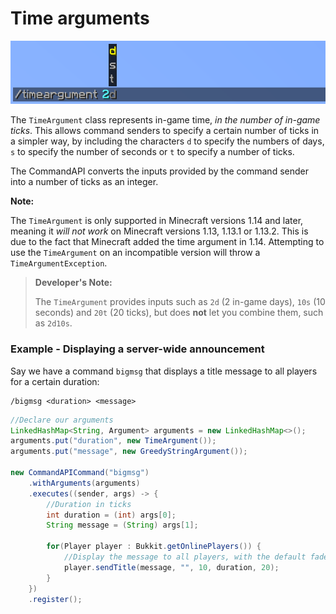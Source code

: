 # Time arguments

![](./images/arguments/time.png)

The `TimeArgument` class represents in-game time, _in the number of in-game ticks_. This allows command senders to specify a certain number of ticks in a simpler way, by including the characters `d` to specify the numbers of days, `s` to specify the number of seconds or `t` to specify a number of ticks.

The CommandAPI converts the inputs provided by the command sender into a number of ticks as an integer.

<div class="warning">

**Note:**

The `TimeArgument` is only supported in Minecraft versions 1.14 and later, meaning it _will not work_ on Minecraft versions 1.13, 1.13.1 or 1.13.2. This is due to the fact that Minecraft added the time argument in 1.14. Attempting to use the `TimeArgument` on an incompatible version will throw a `TimeArgumentException`.

</div>

> **Developer's Note:**
>
> The `TimeArgument` provides inputs such as `2d` (2 in-game days), `10s` (10 seconds) and `20t` (20 ticks), but does **not** let you combine them, such as `2d10s`.

<div class="example">

### Example - Displaying a server-wide announcement

Say we have a command `bigmsg` that displays a title message to all players for a certain duration:

```
/bigmsg <duration> <message>
```

```java
//Declare our arguments
LinkedHashMap<String, Argument> arguments = new LinkedHashMap<>();
arguments.put("duration", new TimeArgument());
arguments.put("message", new GreedyStringArgument());

new CommandAPICommand("bigmsg")
    .withArguments(arguments)
    .executes((sender, args) -> {
        //Duration in ticks
        int duration = (int) args[0];
        String message = (String) args[1];

        for(Player player : Bukkit.getOnlinePlayers()) {
            //Display the message to all players, with the default fade in/out times (10 and 20).
            player.sendTitle(message, "", 10, duration, 20);
        }
    })
    .register();
```

</div>